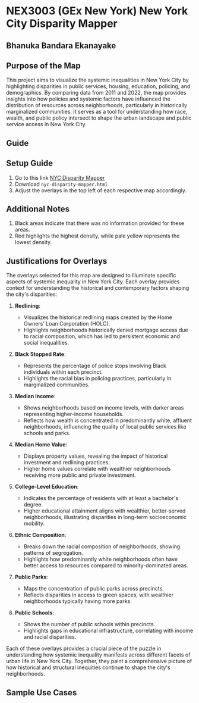 # NEX3003 (GEx New York) New York City Disparity Mapper
## Bhanuka Bandara Ekanayake

## Purpose of the Map
This project aims to visualize the systemic inequalities in New York City by highlighting disparities in public services, housing, education, policing, and demographics. By comparing data from 2011 and 2022, the map provides insights into how policies and systemic factors have influenced the distribution of resources across neighborhoods, particularly in historically marginalized communities. It serves as a tool for understanding how race, wealth, and public policy intersect to shape the urban landscape and public service access in New York City.

## Guide

## Setup Guide
1. Go to this link [NYC Disparity Mapper](https://github.com/bhnuka/nyc-disparity-mapper/releases/tag/v3)
2. Download `nyc-disparity-mapper.html`
3. Adjust the overlays in the top left of each respective map accordingly.

## Additional Notes
1. Black areas indicate that there was no information provided for these areas.
2. Red highlights the highest density, while pale yellow represents the lowest density.

## Justifications for Overlays
The overlays selected for this map are designed to illuminate specific aspects of systemic inequality in New York City. Each overlay provides context for understanding the historical and contemporary factors shaping the city's disparities:

1. **Redlining**:
   - Visualizes the historical redlining maps created by the Home Owners' Loan Corporation (HOLC).
   - Highlights neighborhoods historically denied mortgage access due to racial composition, which has led to persistent economic and social inequalities.

2. **Black Stopped Rate**:
   - Represents the percentage of police stops involving Black individuals within each precinct.
   - Highlights the racial bias in policing practices, particularly in marginalized communities.

3. **Median Income**:
   - Shows neighborhoods based on income levels, with darker areas representing higher-income households.
   - Reflects how wealth is concentrated in predominantly white, affluent neighborhoods, influencing the quality of local public services like schools and parks.

4. **Median Home Value**:
   - Displays property values, revealing the impact of historical investment and redlining practices.
   - Higher home values correlate with wealthier neighborhoods receiving more public and private investment.

5. **College-Level Education**:
   - Indicates the percentage of residents with at least a bachelor's degree.
   - Higher educational attainment aligns with wealthier, better-served neighborhoods, illustrating disparities in long-term socioeconomic mobility.

6. **Ethnic Composition**:
   - Breaks down the racial composition of neighborhoods, showing patterns of segregation.
   - Highlights how predominantly white neighborhoods often have better access to resources compared to minority-dominated areas.

7. **Public Parks**:
   - Maps the concentration of public parks across precincts.
   - Reflects disparities in access to green spaces, with wealthier neighborhoods typically having more parks.

8. **Public Schools**:
   - Shows the number of public schools within precincts.
   - Highlights gaps in educational infrastructure, correlating with income and racial disparities.

Each of these overlays provides a crucial piece of the puzzle in understanding how systemic inequality manifests across different facets of urban life in New York City. Together, they paint a comprehensive picture of how historical and structural inequities continue to shape the city's neighborhoods.

## Sample Use Cases
